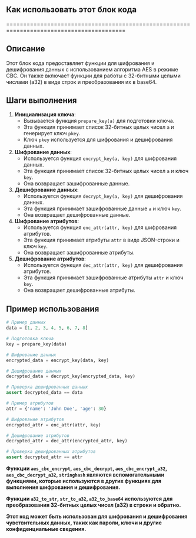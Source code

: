## Как использовать этот блок кода
=========================================================================================

Описание
-------------------------
Этот блок кода предоставляет функции для шифрования и дешифрования данных с использованием алгоритма AES в режиме CBC. Он также включает функции для работы с 32-битными целыми числами (a32) в виде строк и преобразования их в base64.

Шаги выполнения
-------------------------
1. **Инициализация ключа**:
    - Вызывается функция `prepare_key(a)` для подготовки ключа.
    - Эта функция принимает список 32-битных целых чисел `a` и генерирует ключ `pkey`.
    - Ключ `pkey` используется для шифрования и дешифрования данных.
2. **Шифрование данных**:
    - Используется функция `encrypt_key(a, key)` для шифрования данных.
    - Эта функция принимает список 32-битных целых чисел `a` и ключ `key`.
    - Она возвращает зашифрованные данные.
3. **Дешифрование данных**:
    - Используется функция `decrypt_key(a, key)` для дешифрования данных.
    - Эта функция принимает зашифрованные данные `a` и ключ `key`.
    - Она возвращает дешифрованные данные.
4. **Шифрование атрибутов**:
    - Используется функция `enc_attr(attr, key)` для шифрования атрибутов.
    - Эта функция принимает атрибуты `attr` в виде JSON-строки и ключ `key`.
    - Она возвращает зашифрованные атрибуты.
5. **Дешифрование атрибутов**:
    - Используется функция `dec_attr(attr, key)` для дешифрования атрибутов.
    - Эта функция принимает зашифрованные атрибуты `attr` и ключ `key`.
    - Она возвращает дешифрованные атрибуты.

Пример использования
-------------------------

```python
# Пример данных
data = [1, 2, 3, 4, 5, 6, 7, 8]

# Подготовка ключа
key = prepare_key(data)

# Шифрование данных
encrypted_data = encrypt_key(data, key)

# Дешифрование данных
decrypted_data = decrypt_key(encrypted_data, key)

# Проверка дешифрованных данных
assert decrypted_data == data

# Пример атрибутов
attr = {'name': 'John Doe', 'age': 30}

# Шифрование атрибутов
encrypted_attr = enc_attr(attr, key)

# Дешифрование атрибутов
decrypted_attr = dec_attr(encrypted_attr, key)

# Проверка дешифрованных атрибутов
assert decrypted_attr == attr
```

**Функции `aes_cbc_encrypt`, `aes_cbc_decrypt`, `aes_cbc_encrypt_a32`, `aes_cbc_decrypt_a32`, `stringhash` являются вспомогательными функциями, которые используются в других функциях для выполнения шифрования и дешифрования.**

**Функции `a32_to_str`, `str_to_a32`, `a32_to_base64` используются для преобразования 32-битных целых чисел (a32) в строки и обратно.**

**Этот код может быть использован для шифрования и дешифрования чувствительных данных, таких как пароли, ключи и другие конфиденциальные сведения.**